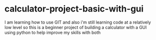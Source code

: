 # calculator-project-basic-with-gui
I am learning how to use GIT and also i'm still learning code at a relatively low level so this is a beginner project of building a calculator with a GUI using python to help improve my skills with both
